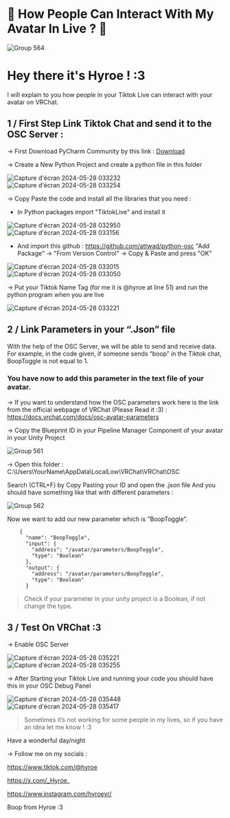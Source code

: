
# 🔴 How People Can Interact With My Avatar In Live ? 👥

![Group 564](https://github.com/HyroeVRC/TiktokToOSC/assets/170990155/fc085160-6bb6-41eb-a3e1-0c737d851392)

# Hey there it's Hyroe ! :3

I will explain to you how people in your Tiktok Live can interact with your avatar on VRChat.

## 1 / First Step Link Tiktok Chat and send it to the OSC Server :

→ First Download PyCharm Community by this link : [Download](https://www.jetbrains.com/pycharm/download/download-thanks.html?platform=windows&code=PCC)

→ Create a New Python Project and create a python file in this folder

![Capture d'écran 2024-05-28 033232](https://github.com/HyroeVRC/TiktokToOSC/assets/170990155/983f4efb-e8aa-4b4a-a22f-8c6d1c4c356b) ![Capture d'écran 2024-05-28 033254](https://github.com/HyroeVRC/TiktokToOSC/assets/170990155/e8fccf90-bea9-4789-bfa1-5dd68f568ac3)


→ Copy Paste the code and install all the libraries that you need :
 - In Python packages import "TiktokLive" and install it

![Capture d'écran 2024-05-28 032950](https://github.com/HyroeVRC/TiktokToOSC/assets/170990155/4597f5a0-6f6a-447b-8261-60fee8fabf33)
![Capture d'écran 2024-05-28 033156](https://github.com/HyroeVRC/TiktokToOSC/assets/170990155/70d99656-a8be-43d9-b0ac-42cd85861908)

 - And import this github : https://github.com/attwad/python-osc
  "Add Package" → "From Version Control" → Copy & Paste and press "OK"

![Capture d'écran 2024-05-28 033015](https://github.com/HyroeVRC/TiktokToOSC/assets/170990155/c7d4fa9b-0182-4f69-a528-291f2a9bcf48)
![Capture d'écran 2024-05-28 033050](https://github.com/HyroeVRC/TiktokToOSC/assets/170990155/3a1c149f-da94-4813-a915-6bd088551d52)


→ Put your Tiktok Name Tag (for me it is @hyroe at line 51) and run the python program when you are live

![Capture d'écran 2024-05-28 033221](https://github.com/HyroeVRC/TiktokToOSC/assets/170990155/100a0e86-8733-46ae-927f-052b550b4581)

## 2 / Link Parameters in your “.Json” file

With the help of the OSC Server, we will be able to send and receive data.
For example, in the code given, if someone sends “boop” in the Tiktok chat, BoopToggle is not equal to 1.

### You have now to add this parameter in the text file of your avatar.

→ If you want to understand how the OSC parameters work here is the link from the official webpage of VRChat (Please Read it :3) :
https://docs.vrchat.com/docs/osc-avatar-parameters

→ Copy the Blueprint ID in your Pipeline Manager Component of your avatar in your Unity Project

![Group 561](https://github.com/HyroeVRC/TiktokToOSC/assets/170990155/24a76fe5-8c09-4d54-9ab6-4e35a7a5a23b)

→ Open this folder : C:\Users\YourName\AppData\LocalLow\VRChat\VRChat\OSC

Search (CTRL+F) by Copy Pasting your ID and open the .json file
And you should have something like that with different parameters :

![Group 562](https://github.com/HyroeVRC/TiktokToOSC/assets/170990155/aeea7185-e6a8-48ce-b9f0-ce510e7440cb)

Now we want to add our new parameter which is ”BoopToggle”.
```
    {
      "name": "BoopToggle",
      "input": {
        "address": "/avatar/parameters/BoopToggle",
        "type": "Boolean"
      },
      "output": {
        "address": "/avatar/parameters/BoopToggle",
        "type": "Boolean"
      }
```
> Check if your parameter in your unity project is a Boolean, if not change the type.

## 3 / Test On VRChat :3

→ Enable OSC Server

![Capture d'écran 2024-05-28 035221](https://github.com/HyroeVRC/TiktokToOSC/assets/170990155/3411ea1b-76cd-4bc1-b9fe-a91c14ae7df7)
![Capture d'écran 2024-05-28 035255](https://github.com/HyroeVRC/TiktokToOSC/assets/170990155/78359d0e-7062-4bb9-b16a-b3816f448580)

→ After Starting your Tiktok Live and running your code you should have this in your OSC Debug Panel

![Capture d'écran 2024-05-28 035448](https://github.com/HyroeVRC/TiktokToOSC/assets/170990155/5b4cf95a-1ff3-4b30-a78a-72b157a58a08)
![Capture d'écran 2024-05-28 035417](https://github.com/HyroeVRC/TiktokToOSC/assets/170990155/9524090b-ffe9-4c01-90c9-57908f367a52)

> Sometimes it’s not working for some people in my lives, so if you have an idea let me know ! :3

Have a wonderful day/night

→ Follow me on my socials : 

https://www.tiktok.com/@hyroe

https://x.com/_Hyroe_

https://www.instagram.com/hyroevr/

Boop from Hyroe :3

